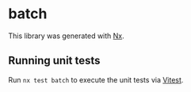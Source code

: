 # batch

This library was generated with [Nx](https://nx.dev).

## Running unit tests

Run `nx test batch` to execute the unit tests via [Vitest](https://vitest.dev/).
